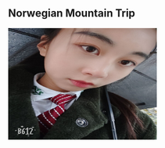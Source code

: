 <!DOCTYPE html>
<html>
<head> 
<meta charset="utf-8"> 
<title>生日礼物(runoob.com)</title> 
</head>
<body>
​
<h2>Norwegian Mountain Trip</h2>
<img border="C:\Users\lenovo\Desktop" src="/QQ图片20181112203507.jpg" alt="baobao" width="304" height="228">
​
</body>
</html>

